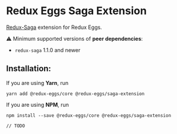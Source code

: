 # Redux Eggs Saga Extension

[Redux-Saga](https://redux-saga.js.org/) extension for Redux Eggs.

⚠️ Minimum supported versions of **peer dependencies**:

- `redux-saga` 1.1.0 and newer

## Installation:

If you are using **Yarn**, run

```shell
yarn add @redux-eggs/core @redux-eggs/saga-extension
```

If you are using **NPM**, run

```shell
npm install --save @redux-eggs/core @redux-eggs/saga-extension
```

`// TODO`

